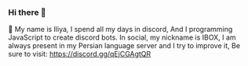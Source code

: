 ### Hi there 👋
🔭 My name is Iliya, I spend all my days in discord, And I programming JavaScript to create discord bots.
In social, my nickname is IBOX,
I am always present in my Persian language server and I try to improve it, Be sure to visit: https://discord.gg/qEjCGAgtQR
